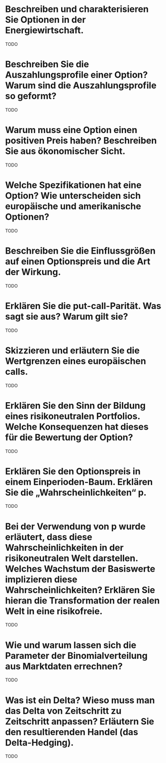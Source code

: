 #  Beschreiben und charakterisieren Sie Optionen in der Energiewirtschaft.
TODO


# Beschreiben Sie die Auszahlungsprofile einer Option? Warum sind die Auszahlungsprofile so geformt?
TODO


# Warum muss eine Option einen positiven Preis haben? Beschreiben Sie aus ökonomischer Sicht.
TODO


# Welche Spezifikationen hat eine Option? Wie unterscheiden sich europäische und amerikanische Optionen?
TODO


# Beschreiben Sie die Einflussgrößen auf einen Optionspreis und die Art der Wirkung.
TODO 


# Erklären Sie die put-call-Parität. Was sagt sie aus? Warum gilt sie? 
TODO


# Skizzieren und erläutern Sie die Wertgrenzen eines europäischen calls.
TODO


# Erklären Sie den Sinn der Bildung eines risikoneutralen Portfolios. Welche Konsequenzen hat dieses für die Bewertung der Option?
TODO 


# Erklären Sie den Optionspreis in einem Einperioden-Baum. Erklären Sie die „Wahrscheinlichkeiten“ p.
TODO 


# Bei der Verwendung von p wurde erläutert, dass diese Wahrscheinlichkeiten in der risikoneutralen Welt darstellen. Welches Wachstum der Basiswerte implizieren diese Wahrscheinlichkeiten? Erklären Sie hieran die Transformation der realen Welt in eine risikofreie.
TODO 


# Wie und warum lassen sich die Parameter der Binomialverteilung aus Marktdaten errechnen?
TODO


# Was ist ein Delta? Wieso muss man das Delta von Zeitschritt zu Zeitschritt anpassen? Erläutern Sie den resultierenden Handel (das Delta-Hedging).
TODO